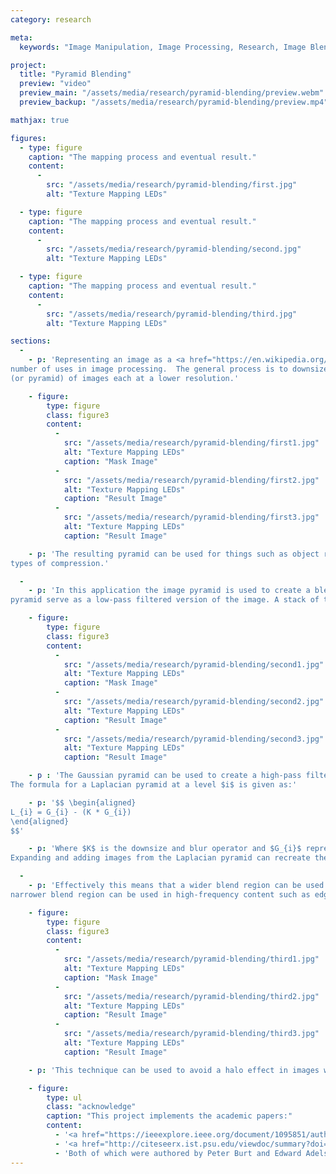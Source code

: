 ```yaml
---
category: research

meta:
  keywords: "Image Manipulation, Image Processing, Research, Image Blending, Blending"

project:
  title: "Pyramid Blending"
  preview: "video"
  preview_main: "/assets/media/research/pyramid-blending/preview.webm"
  preview_backup: "/assets/media/research/pyramid-blending/preview.mp4"

mathjax: true

figures:
  - type: figure
    caption: "The mapping process and eventual result."
    content:
      -
        src: "/assets/media/research/pyramid-blending/first.jpg"
        alt: "Texture Mapping LEDs"

  - type: figure
    caption: "The mapping process and eventual result."
    content:
      -
        src: "/assets/media/research/pyramid-blending/second.jpg"
        alt: "Texture Mapping LEDs"

  - type: figure
    caption: "The mapping process and eventual result."
    content:
      -
        src: "/assets/media/research/pyramid-blending/third.jpg"
        alt: "Texture Mapping LEDs"

sections:
  -
    - p: 'Representing an image as a <a href="https://en.wikipedia.org/wiki/Pyramid_(image_processing)">pyramid</a> has a 
number of uses in image processing.  The general process is to downsize and blur an image multiple times creating a stack 
(or pyramid) of images each at a lower resolution.'

    - figure:
        type: figure
        class: figure3
        content:
          -
            src: "/assets/media/research/pyramid-blending/first1.jpg"
            alt: "Texture Mapping LEDs"
            caption: "Mask Image"
          -
            src: "/assets/media/research/pyramid-blending/first2.jpg"
            alt: "Texture Mapping LEDs"
            caption: "Result Image"
          -
            src: "/assets/media/research/pyramid-blending/first3.jpg"
            alt: "Texture Mapping LEDs"
            caption: "Result Image"

    - p: 'The resulting pyramid can be used for things such as object recognition at different scales and certain 
types of compression.'

  -
    - p: 'In this application the image pyramid is used to create a blended image.  The smaller and more blurry images in the 
pyramid serve as a low-pass filtered version of the image. A stack of these forms a Gaussian pyramid.'

    - figure:
        type: figure
        class: figure3
        content:
          -
            src: "/assets/media/research/pyramid-blending/second1.jpg"
            alt: "Texture Mapping LEDs"
            caption: "Mask Image"
          -
            src: "/assets/media/research/pyramid-blending/second2.jpg"
            alt: "Texture Mapping LEDs"
            caption: "Result Image"
          -
            src: "/assets/media/research/pyramid-blending/second3.jpg"
            alt: "Texture Mapping LEDs"
            caption: "Result Image"

    - p : 'The Gaussian pyramid can be used to create a high-pass filtered version of the image called a Laplacian pyramid.
The formula for a Laplacian pyramid at a level $i$ is given as:'

    - p: '$$ \begin{aligned}
L_{i} = G_{i} - (K * G_{i})
\end{aligned}
$$'

    - p: 'Where $K$ is the downsize and blur operator and $G_{i}$ represents an image from the Gaussian pyramid at level $i$.
Expanding and adding images from the Laplacian pyramid can recreate the original image with no data loss.'

  -
    - p: 'Effectively this means that a wider blend region can be used in low-frequency content and a
narrower blend region can be used in high-frequency content such as edges.'

    - figure:
        type: figure
        class: figure3
        content:
          -
            src: "/assets/media/research/pyramid-blending/third1.jpg"
            alt: "Texture Mapping LEDs"
            caption: "Mask Image"
          -
            src: "/assets/media/research/pyramid-blending/third2.jpg"
            alt: "Texture Mapping LEDs"
            caption: "Result Image"
          -
            src: "/assets/media/research/pyramid-blending/third3.jpg"
            alt: "Texture Mapping LEDs"
            caption: "Result Image"

    - p: 'This technique can be used to avoid a halo effect in images which make blend regions more noticeable.'

    - figure:
        type: ul
        class: "acknowledge"
        caption: "This project implements the academic papers:"
        content:
          - '<a href="https://ieeexplore.ieee.org/document/1095851/authors#authors">The Laplacian Pyramid as a Compact Image Code</a>'
          - '<a href="http://citeseerx.ist.psu.edu/viewdoc/summary?doi=10.1.1.56.690">A Multiresolution Spline With Application to Image Mosaics</a>'
          - 'Both of which were authored by Peter Burt and Edward Adelson'
---
```

